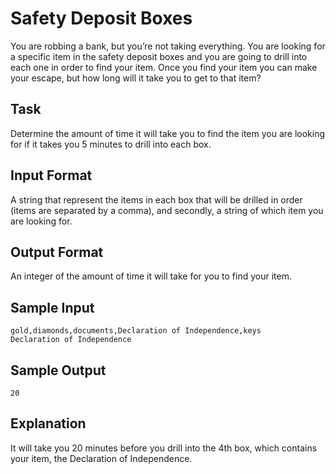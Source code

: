 # Safety Deposit Boxes

You are robbing a bank, but you’re not taking everything. You are looking for a specific item in the safety deposit boxes and you are going to drill into each one in order to find your item. Once you find your item you can make your escape, but how long will it take you to get to that item?

## Task
Determine the amount of time it will take you to find the item you are looking for if it takes you 5 minutes to drill into each box.

## Input Format 
A string that represent the items in each box that will be drilled in order (items are separated by a comma), and secondly, a string of which item you are looking for.

## Output Format 
An integer of the amount of time it will take for you to find your item.

## Sample Input

```
gold,diamonds,documents,Declaration of Independence,keys
Declaration of Independence
```

## Sample Output 

```
20
```

## Explanation
It will take you 20 minutes before you drill into the 4th box, which contains your item, the Declaration of Independence.
